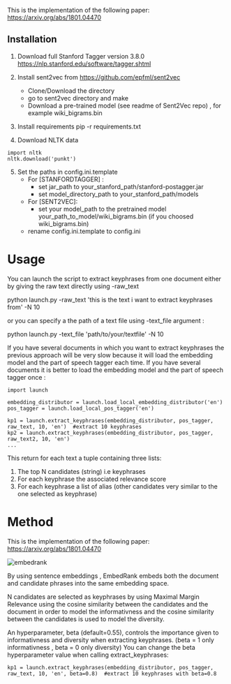 This is the implementation of the following paper: https://arxiv.org/abs/1801.04470

## Installation

1) Download full Stanford Tagger version 3.8.0
https://nlp.stanford.edu/software/tagger.shtml

2) Install sent2vec from 
https://github.com/epfml/sent2vec
    * Clone/Download the directory
    * go to sent2vec directory and make
    * Download a pre-trained model (see readme of Sent2Vec repo) , for example wiki_bigrams.bin
     
    

3) Install requirements
pip -r requirements.txt

4) Download NLTK data
```
import nltk 
nltk.download('punkt')
```

5) Set the paths in config.ini.template
    * For [STANFORDTAGGER] :
        * set jar_path to your_stanford_path/stanford-postagger.jar
        * set model_directory_path to your_stanford_path/models
    * For [SENT2VEC]:
        * set your model_path to the pretrained model
        your_path_to_model/wiki_bigrams.bin (if you choosed wiki_bigrams.bin)
    * rename config.ini.template to config.ini


# Usage

You can launch the script to extract keyphrases from one document either by giving the raw text directly using
-raw_text

python launch.py -raw_text 'this is the text i want to extract keyphrases from' -N 10

or you can specify a the path of a text file using -text_file argument :

python launch.py -text_file 'path/to/your/textfile' -N 10

If you have several documents in which you want to extract keyphrases the previous approach will be very slow because
it will load the embedding model and the part of speech tagger each time. If you have several documents it is better to
load the embedding model and the part of speech tagger once :

```
import launch

embedding_distributor = launch.load_local_embedding_distributor('en')
pos_tagger = launch.load_local_pos_tagger('en')

kp1 = launch.extract_keyphrases(embedding_distributor, pos_tagger, raw_text, 10, 'en')  #extract 10 keyphrases
kp2 = launch.extract_keyphrases(embedding_distributor, pos_tagger, raw_text2, 10, 'en')
...
```

This return for each text a tuple containing three lists:
1) The top N candidates (string) i.e keyphrases
2) For each keyphrase the associated relevance score
3) For each keyphrase a list of alias (other candidates very similar to the one selected
as keyphrase)

# Method

This is the implementation of the following paper:
https://arxiv.org/abs/1801.04470

![embedrank](embedrank.gif)

By using sentence embeddings , EmbedRank embeds both the document and candidate phrases into the same embedding space.

N candidates are selected as keyphrases by using Maximal Margin Relevance using the cosine similarity between the candidates and the
document in order to model the informativness and the cosine
similarity between the candidates is used to model the diversity.

An hyperparameter, beta (default=0.55), controls the importance given to 
informativness and diversity when extracting keyphrases.
(beta = 1 only informativness , beta = 0 only diversity)
You can change the beta hyperparameter value when calling extract_keyphrases:

```
kp1 = launch.extract_keyphrases(embedding_distributor, pos_tagger, raw_text, 10, 'en', beta=0.8)  #extract 10 keyphrases with beta=0.8

```

